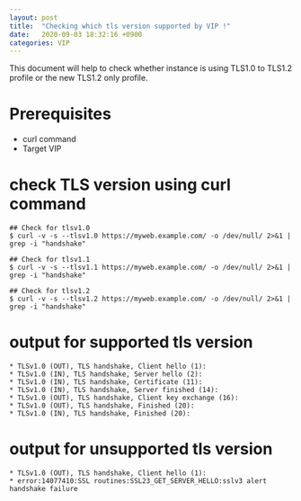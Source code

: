 ```yaml
---
layout: post
title:  "Checking which tls version supported by VIP !"
date:   2020-09-03 18:32:16 +0900
categories: VIP
---
```

This document will help  to check whether instance is using TLS1.0 to TLS1.2 profile or the new TLS1.2 only profile.


# Prerequisites
* curl command
* Target VIP



# check TLS version  using curl command
```
## Check for tlsv1.0
$ curl -v -s --tlsv1.0 https://myweb.example.com/ -o /dev/null/ 2>&1 | grep -i "handshake"

## Check for tlsv1.1
$ curl -v -s --tlsv1.1 https://myweb.example.com/ -o /dev/null/ 2>&1 | grep -i "handshake"

## Check for tlsv1.2
$ curl -v -s --tlsv1.2 https://myweb.example.com/ -o /dev/null/ 2>&1 | grep -i "handshake"
```

# output for supported tls version
```
* TLSv1.0 (OUT), TLS handshake, Client hello (1):
* TLSv1.0 (IN), TLS handshake, Server hello (2):
* TLSv1.0 (IN), TLS handshake, Certificate (11):
* TLSv1.0 (IN), TLS handshake, Server finished (14):
* TLSv1.0 (OUT), TLS handshake, Client key exchange (16):
* TLSv1.0 (OUT), TLS handshake, Finished (20):
* TLSv1.0 (IN), TLS handshake, Finished (20):
```
# output for unsupported tls version
```
* TLSv1.0 (OUT), TLS handshake, Client hello (1):
* error:14077410:SSL routines:SSL23_GET_SERVER_HELLO:sslv3 alert handshake failure
```
